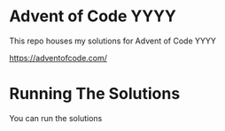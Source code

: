 # Advent of Code YYYY
This repo houses my solutions for Advent of Code YYYY

https://adventofcode.com/

# Running The Solutions
You can run the solutions 